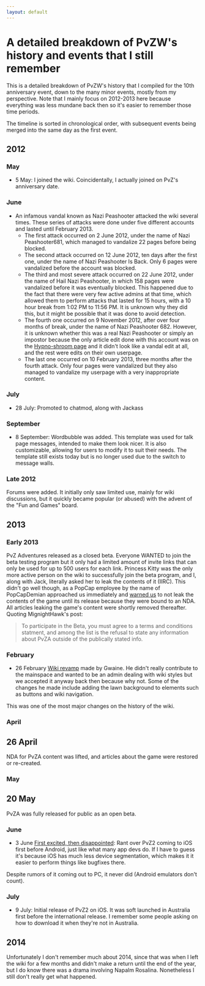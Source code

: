 ```yaml
---
layout: default
---
```


# A detailed breakdown of PvZW's history and events that I still remember
This is a detailed breakdown of PvZW's history that I compiled for the 10th anniversary event, down to the many minor events, mostly from my perspective. Note that I mainly focus on 2012-2013 here because everything was less mundane back then so it's easier to remember those time periods.

The timeline is sorted in chronological order, with subsequent events being merged into the same day as the first event.

## 2012
### May
* 5 May: I joined the wiki. Coincidentally, I actually joined on PvZ's anniversary date.

### June
* An infamous vandal known as Nazi Peashooter attacked the wiki several times. These series of attacks were done under five different accounts and lasted until February 2013.
	* The first attack occurred on 2 June 2012, under the name of Nazi Peashooter681, which managed to vandalize 22 pages before being blocked.
	* The second attack occurred on 12 June 2012, ten days after the first one, under the name of Nazi Peashooter Is Back. Only 6 pages were vandalized before the account was blocked.
	* The third and most severe attack occurred on 22 June 2012, under the name of Hail Nazi Peashooter, in which 158 pages were vandalized before it was eventually blocked. This happened due to the fact that there were very few active admins at that time, which allowed them to perform attacks that lasted for 15 hours, with a 10 hour break from 1:02 PM to 11:56 PM. It is unknown why they did this, but it might be possible that it was done to avoid detection.
	* The fourth one occurred on 9 November 2012, after over four months of break, under the name of Nazi Peashooter 682. However, it is unknown whether this was a real Nazi Peashooter or simply an impostor because the only article edit done with this account was on the [Hypno-shroom page](https://plantsvszombies.fandom.com/wiki/Hypno-shroom?diff=prev&oldid=124626) and it didn't look like a vandal edit at all, and the rest were edits on their own userpage.
	* The last one occurred on 10 February 2013, three months after the fourth attack. Only four pages were vandalized but they also managed to vandalize my userpage with a very inappropriate content.

### July
* 28 July: Promoted to chatmod, along with Jackass

### September
* 8 September: Wordbubble was added. This template was used for talk page messages, intended to make them look nicer. It is also customizable, allowing for users to modify it to suit their needs. The template still exists today but is no longer used due to the switch to message walls.

### Late 2012
Forums were added. It initially only saw limited use, mainly for wiki discussions, but it quickly became popular (or abused) with the advent of the "Fun and Games" board.

## 2013
### Early 2013
PvZ Adventures released as a closed beta. Everyone WANTED to join the beta testing program but it only had a limited amount of invite links that can only be used for up to 500 users for each link. Princess Kitty was the only more active person on the wiki to successfully join the beta program, and I, along with Jack, literally asked her to leak the contents of it (IIRC). This didn't go well though, as a PopCap employee by the name of PopCapDemian approached us immediately and [warned us](https://plantsvszombies.fandom.com/wiki/Thread:49038) to not leak the contents of the game until its release because they were bound to an NDA. All articles leaking the game's content were shortly removed thereafter. Quoting MignightHawk's post:

>To participate in the Beta, you must agree to a terms and conditions statment, and among the list is the refusal to state any information about PvZA outside of the publically stated info.

### February
* 26 February
[Wiki revamp](https://plantsvszombies.fandom.com/wiki/Thread:42567) made by Gwaine. He didn't really contribute to the mainspace and wanted to be an admin dealing with wiki styles but we accepted it anyway back then because why not. Some of the changes he made include adding the lawn background to elements such as buttons and wiki navigation.

This was one of the most major changes on the history of the wiki.

### April
## 26 April
NDA for PvZA content was lifted, and articles about the game were restored or re-created.

### May
## 20 May
PvZA was fully released for public as an open beta. 

### June
* 3 June
[First excited, then disappointed](https://plantsvszombies.fandom.com/wiki/Thread:54280): Rant over PvZ2 coming to iOS first before Android, just like what many app devs do. If I have to guess it's because iOS has much less device segmentation, which makes it it easier to perform things like bugfixes there.

Despite rumors of it coming out to PC, it never did (Android emulators don't count).

### July
* 9 July: Initial release of PvZ2 on iOS. It was soft launched in Australia first before the international release. I remember some people asking on how to download it when they're not in Australia.

### 

## 2014
Unfortunately I don't remember much about 2014, since that was when I left the wiki for a few months and didn't make a return until the end of the year, but I do know there was a drama involving Napalm Rosalina. Nonetheless I still don't really get what happened.